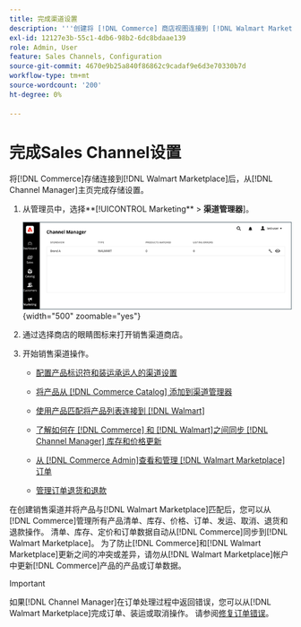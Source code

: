 ```yaml
---
title: 完成渠道设置
description: '''创建将 [!DNL Commerce] 商店视图连接到 [!DNL Walmart Marketplace]的销售渠道后，请打开该渠道并完成渠道配置。 然后，开始从 [!DNL Channel Manager]添加产品、管理列表、库存、定价和订单的过程。'
exl-id: 12127e3b-55c1-4db6-98b2-6dc8bdaae139
role: Admin, User
feature: Sales Channels, Configuration
source-git-commit: 4670e9b25a840f86862c9cadaf9e6d3e70330b7d
workflow-type: tm+mt
source-wordcount: '200'
ht-degree: 0%

---
```


# 完成Sales Channel设置

将[!DNL Commerce]存储连接到[!DNL Walmart Marketplace]后，从[!DNL Channel Manager]主页完成存储设置。

1. 从管理员中，选择**[!UICONTROL Marketing** > **渠道管理器**]。

   ![管理渠道管理器存储](assets/channel-manager-setup-first-store.png){width="500" zoomable="yes"}

1. 通过选择商店的眼睛图标来打开销售渠道商店。

1. 开始销售渠道操作。

   - [配置产品标识符和装运承运人的渠道设置](settings-overview.md)

   - [将产品从 [!DNL Commerce Catalog] 添加到渠道管理器](add-products-to-channel-store.md)

   - [使用产品匹配将产品列表连接到 [!DNL Walmart] ](connect-listings-to-marketplace.md)

   - [了解如何在 [!DNL Commerce] 和 [!DNL Walmart]之间同步 [!DNL Channel Manager] 库存和价格更新](inventory-and-price-updates.md)

   - [从 [!DNL Commerce Admin]查看和管理 [!DNL Walmart Marketplace] 订单](manage-orders.md)

   - [管理订单退货和退款](return-refund-orders.md)

在创建销售渠道并将产品与[!DNL Walmart Marketplace]匹配后，您可以从[!DNL Commerce]管理所有产品清单、库存、价格、订单、发运、取消、退货和退款操作。 清单、库存、定价和订单数据自动从[!DNL Commerce]同步到[!DNL Walmart Marketplace]。 为了防止[!DNL Commerce]和[!DNL Walmart Marketplace]更新之间的冲突或差异，请勿从[!DNL Walmart Marketplace]帐户中更新[!DNL Commerce]产品的产品或订单数据。

>[!IMPORTANT]
>
>如果[!DNL Channel Manager]在订单处理过程中返回错误，您可以从[!DNL Walmart Marketplace]完成订单、装运或取消操作。 请参阅[修复订单错误](process-orders.md#fix-order-errors)。
